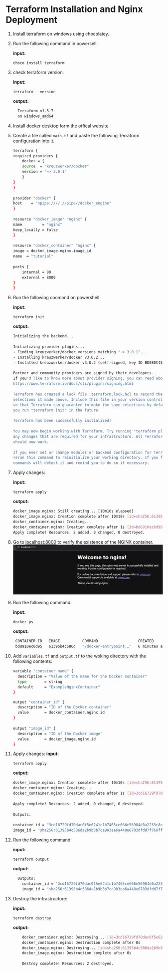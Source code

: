 
# Terraform Installation and Nginx Deployment

1. Install terraform on windows using chocolatey.
2. Run the following command in powersell:
    
    **input:**
    ```
    choco install terraform
    ```

3. check terraform version:

    **input:**
    ``` 
    terraform --version 
    ```
    
    **output:**    
      ```bash
        Terraform v1.5.7
        on windows_amd64
      ```
4. Install docker desktop form the offical website.
5. Create a file called `main.tf` and paste the following Terraform configuration into it.
    ```bash
    terraform {
    required_providers {
        docker = {
        source  = "kreuzwerker/docker"
        version = "~> 3.0.1"
        }
    }
    }

    provider "docker" {
    host    = "npipe:////.//pipe//docker_engine"
    }

    resource "docker_image" "nginx" {
    name         = "nginx"
    keep_locally = false
    }

    resource "docker_container" "nginx" {
    image = docker_image.nginx.image_id
    name  = "tutorial"

    ports {
        internal = 80
        external = 8000
    }
    }
    ```
6. Run the following coomand on powershell:

    **input:**
    ```
    terraform init
    ```
    **output:**
    ```bash
    Initializing the backend...

    Initializing provider plugins...
    - Finding kreuzwerker/docker versions matching "~> 3.0.1"...
    - Installing kreuzwerker/docker v3.0.2...
    - Installed kreuzwerker/docker v3.0.2 (self-signed, key ID BD080C4571C6104C)

    Partner and community providers are signed by their developers.
    If you'd like to know more about provider signing, you can read about it here:
    https://www.terraform.io/docs/cli/plugins/signing.html

    Terraform has created a lock file .terraform.lock.hcl to record the provider
    selections it made above. Include this file in your version control repository
    so that Terraform can guarantee to make the same selections by default when
    you run "terraform init" in the future.

    Terraform has been successfully initialized!

    You may now begin working with Terraform. Try running "terraform plan" to see
    any changes that are required for your infrastructure. All Terraform commands
    should now work.

    If you ever set or change modules or backend configuration for Terraform,
    rerun this command to reinitialize your working directory. If you forget, other
    commands will detect it and remind you to do so if necessary.
    ```
7. Apply changes:

    **input:**
    
    ```
    terraform apply
    ```

    **output:**
    ```bash
    docker_image.nginx: Still creating... [10m10s elapsed]
    docker_image.nginx: Creation complete after 10m18s [id=sha256:61395b4c586da2b9b3b7ca903ea6a448e6783dfdd7f768ff2c1a0f3360aaba99nginx]
    docker_container.nginx: Creating...
    docker_container.nginx: Creation complete after 1s [id=bd8910ec6d9532589ea96d3ac02a7bcd8b17ba7f431c61a7f57d8a59451f19a2]
    Apply complete! Resources: 2 added, 0 changed, 0 destroyed.
    ```

8. Go to [localhost:8000](localhost:8000) to verify the existence of the NGINX container.
![Alt text](<good_name.png>)
9. Run the following command:

    **input:**
    ```
    docker ps
    ``` 
   **output:**
   ```bash
    CONTAINER ID   IMAGE          COMMAND                  CREATED         STATUS         PORTS                  NAMES
    bd8910ec6d95   61395b4c586d   "/docker-entrypoint.…"   6 minutes ago   Up 6 minutes   0.0.0.0:8000->80/tcp   tutorial
   ```


10. Add `variables.tf` and  `output.tf` to the woking directory with the following contents: 
    ```bash
    variable "container_name" {
      description = "Value of the name for the Docker container"
      type        = string
      default     = "ExampleNginxContainer"
    }
    ```
    ```bash
    output "container_id" {
      description = "ID of the Docker container"
      value       = docker_container.nginx.id
    }

    output "image_id" {
      description = "ID of the Docker image"
      value       = docker_image.nginx.id
    }
    ```
11. Apply changes:
    **input:**
    ```
    terraform apply
    ```
    **output:**
    ```bash
    docker_image.nginx: Creation complete after 10m10s [id=sha256:61395b4c586da2b9b3b7ca903ea6a448e6783dfdd7f768ff2c1a0f3360aaba99nginx]
    docker_container.nginx: Creating...
    docker_container.nginx: Creation complete after 1s [id=3cd16729fd70dac0f5e6241c1b7465ce666e56904d0a2233c8e2b957e88c0c8d]

    Apply complete! Resources: 2 added, 0 changed, 0 destroyed.

    Outputs:

    container_id = "3cd16729fd70dac0f5e6241c1b7465ce666e56904d0a2233c8e2b957e88c0c8d"
    image_id = "sha256:61395b4c586da2b9b3b7ca903ea6a448e6783dfdd7f768ff2c1a0f3360aaba99nginx"
    ```

12. Run the following command: 
    
    **input:**
    ```
    terraform output
    ```
    **output:**

    ```bash
      Outputs:
        container_id = "3cd16729fd70dac0f5e6241c1b7465ce666e56904d0a2233c8e2b957e88c0c8d"
        image_id = "sha256:61395b4c586da2b9b3b7ca903ea6a448e6783dfdd7f768ff2c1a0f3360aaba99nginx"
      ```
13. Destroy the infrastructure:

    **input:**   
    ```
    terraform destroy
    ```
    **output:**

    ``` bash
        docker_container.nginx: Destroying... [id=3cd16729fd70dac0f5e6241c1b7465ce666e56904d0a2233c8e2b957e88c0c8d]
        docker_container.nginx: Destruction complete after 0s
        docker_image.nginx: Destroying... [id=sha256:61395b4c586da2b9b3b7ca903ea6a448e6783dfdd7f768ff2c1a0f3360aaba99nginx]
        docker_image.nginx: Destruction complete after 0s

        Destroy complete! Resources: 2 destroyed. 
    ```
